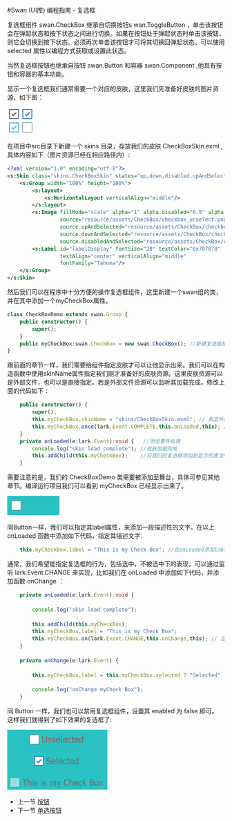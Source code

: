 #Swan (UI库) 编程指南 - 复选框

复选框组件 swan.CheckBox 继承自切换按钮s wan.ToggleButton ，单击该按钮会在弹起状态和按下状态之间进行切换。如果在按钮处于弹起状态时单击该按钮，则它会切换到按下状态。必须再次单击该按钮才可将其切换回弹起状态。可以使用 selected 属性以编程方式获取或设置此状态。

当然复选框按钮也继承自按钮 swan.Button 和容器 swan.Component ,他具有按钮和容器的基本功能。

显示一个复选框我们通常需要一个对应的皮肤，这里我们先准备好皮肤的图片资源，如下图：

![](image/7-4-checkbox-skin.png)

在项目中src目录下新建一个 skins 目录，存放我们的皮肤 CheckBoxSkin.exml ,具体内容如下（图片资源已经在相应路径内）:

``` XML
<?xml version="1.0" encoding="utf-8"?>
<s:Skin class="skins.CheckBoxSkin" states="up,down,disabled,upAndSelected,downAndSelected,disabledAndSelected" xmlns:s="http://ns.egret.com/swan">
    <s:Group width="100%" height="100%">
        <s:layout>
            <s:HorizontalLayout verticalAlign="middle"/>
        </s:layout>
        <s:Image fillMode="scale" alpha="1" alpha.disabled="0.5" alpha.down="0.7"
                 source="resource/assets/CheckBox/checkbox_unselect.png"
                 source.upAndSelected="resource/assets/CheckBox/checkbox_select_up.png"
                 source.downAndSelected="resource/assets/CheckBox/checkbox_select_down.png"
                 source.disabledAndSelected="resource/assets/CheckBox/checkbox_select_disabled.png"/>
        <s:Label id="labelDisplay" fontSize="20" textColor="0x707070"
                 textAlign="center" verticalAlign="middle"
                 fontFamily="Tahoma"/>
    </s:Group>
</s:Skin>
```

然后我们可以在程序中十分方便的操作复选框组件，这里新建一个swan组的类，并在其中添加一个myCheckBox属性。

``` TypeScript
class CheckBoxDemo extends swan.Group {
    public constructor() {
        super();
    }
    public myCheckBox:swan.CheckBox = new swan.CheckBox(); //新建复选框按钮.
}
```

跟前面的章节一样，我们需要给组件指定皮肤才可以让他显示出来。我们可以在构造函数中使用skinName属性指定我们刚才准备好的皮肤资源。这里皮肤资源可以是外部文件，也可以是直接指定。若是外部文件资源可以监听其加载完成。修改上面的代码如下：

``` TypeScript
    public constructor() {
        super();
        this.myCheckBox.skinName = "skins/CheckBoxSkin.exml"; // 指定外部皮肤.
        this.myCheckBox.once(lark.Event.COMPLETE,this.onLoaded,this); // 监听皮肤加载完成.
    }
    private onLoaded(e:lark.Event):void {   //添加事件处理
        console.log("skin load complete"); //皮肤加载完成
        this.addChild(this.myCheckBox);    //将我们的复选框添加到显示列表当中
    }
```

需要注意的是，我们的 CheckBoxDemo 类需要被添加至舞台，具体可参见其他章节。编译运行项目我们可以看到 myCheckBox 已经显示出来了。

![](image/7-4-checkbox-1.png)

同Button一样，我们可以指定其label属性，来添加一段描述性的文字。在以上 onLoaded 函数中添加如下代码，指定其描述文字.

``` TypeScript
    this.myCheckBox.label = "This is my Check Box"; //在onLoaded添加lable属性.
```

通常，我们希望能指定复选框的行为，包括选中，不被选中下的表现，可以通过监听 lark.Event.CHANGE 来实现，比如我们在 onLoaded 中添加如下代码，并添加函数 onChange ：

``` TypeScript
    private onLoaded(e:lark.Event):void {

        console.log("skin load complete");

        this.addChild(this.myCheckBox);
        this.myCheckBox.label = "This is my Check Box";
        this.myCheckBox.on(lark.Event.CHANGE,this.onChange,this); // 监听CHANGE事件
    }

    private onChange(e:lark.Event) {

        this.myCheckBox.label = this.myCheckBox.selected ? "Selected" : "Unselected"; // 指定lable

        console.log("onChange myCheck Box");
    }
```

同 Button 一样，我们也可以禁用复选框组件，设置其 enabled 为 false 即可。 这样我们就得到了如下效果的复选框了:

![](image/7-4-checkbox-2.png)

* 上一节 [按钮](7-3-button.md)
* 下一节 [单选按钮](7-5-radiobutton.md)